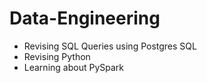 # Data-Engineering
- Revising SQL Queries using Postgres SQL
- Revising Python 
- Learning about PySpark